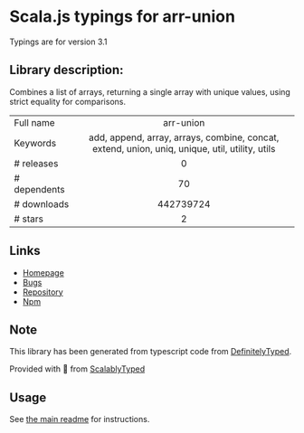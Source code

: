 
# Scala.js typings for arr-union

Typings are for version 3.1

## Library description:
Combines a list of arrays, returning a single array with unique values, using strict equality for comparisons.

|                    |                 |
| ------------------ | :-------------: |
| Full name          | arr-union |
| Keywords           | add, append, array, arrays, combine, concat, extend, union, uniq, unique, util, utility, utils |
| # releases         | 0 |
| # dependents       | 70 |
| # downloads        | 442739724 |
| # stars            | 2 |

## Links
- [Homepage](https://github.com/jonschlinkert/arr-union)
- [Bugs](https://github.com/jonschlinkert/arr-union/issues)
- [Repository](https://github.com/jonschlinkert/arr-union)
- [Npm](https://www.npmjs.com/package/arr-union)
    


## Note
This library has been generated from typescript code from [DefinitelyTyped](https://definitelytyped.org).

Provided with :purple_heart: from [ScalablyTyped](https://github.com/oyvindberg/ScalablyTyped)

## Usage
See [the main readme](../../readme.md) for instructions.


